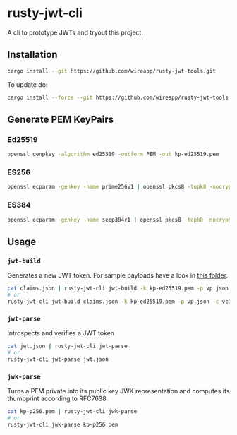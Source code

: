 # rusty-jwt-cli

A cli to prototype JWTs and tryout this project.

## Installation

```bash
cargo install --git https://github.com/wireapp/rusty-jwt-tools.git
```

To update do:
```bash
cargo install --force --git https://github.com/wireapp/rusty-jwt-tools.git
```

## Generate PEM KeyPairs

### Ed25519

```bash
openssl genpkey -algorithm ed25519 -outform PEM -out kp-ed25519.pem
```

### ES256

```bash
openssl ecparam -genkey -name prime256v1 | openssl pkcs8 -topk8 -nocrypt -out kp-p256.pem 
```

### ES384

```bash
openssl ecparam -genkey -name secp384r1 | openssl pkcs8 -topk8 -nocrypt -out kp-p384.pem 
```

## Usage

### `jwt-build`

Generates a new JWT token. For sample payloads have a look in [this folder](../data).

```bash
cat claims.json | rusty-jwt-cli jwt-build -k kp-ed25519.pem -p vp.json -c vc1.json -c vc2.json
# or
rusty-jwt-cli jwt-build claims.json -k kp-ed25519.pem -p vp.json -c vc1.json -c vc2.json
```

### `jwt-parse`

Introspects and verifies a JWT token

```bash
cat jwt.json | rusty-jwt-cli jwt-parse
# or
rusty-jwt-cli jwt-parse jwt.json
```

### `jwk-parse`

Turns a PEM private into its public key JWK representation and computes its thumbprint according to RFC7638.

```bash
cat kp-p256.pem | rusty-jwt-cli jwk-parse
# or
rusty-jwt-cli jwk-parse kp-p256.pem
```
